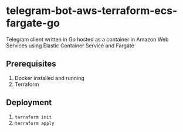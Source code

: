 # telegram-bot-aws-terraform-ecs-fargate-go
Telegram client written in Go hosted as a container
in Amazon Web Services using Elastic Container Service and Fargate

## Prerequisites

1. Docker installed and running
2. Terraform


## Deployment

1. `terraform init`
2. `terraform apply`